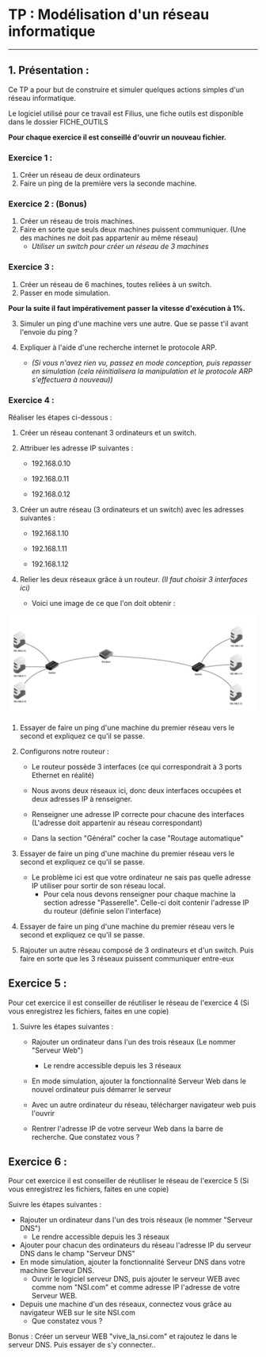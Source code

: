 # TP : Modélisation d'un réseau informatique

------

## 1. Présentation :

Ce TP a pour but de construire et simuler quelques actions simples d'un réseau informatique. 

Le logiciel utilisé pour ce travail est Filius, une fiche outils est disponible dans le dossier FICHE_OUTILS

**Pour chaque exercice il est conseillé d'ouvrir un nouveau fichier.**

### Exercice 1 :

1. Créer un réseau de deux ordinateurs 
2. Faire un ping de la première vers la seconde machine.

### Exercice 2 : (Bonus)

1. Créer un réseau de trois machines. 
2. Faire en sorte que seuls deux machines puissent communiquer. (Une des machines ne doit pas appartenir au même réseau)
   - *Utiliser un switch pour créer un réseau de 3 machines*


### Exercice 3 :

1. Créer un réseau de 6 machines, toutes reliées à un switch. 
2. Passer en mode simulation.

**Pour la suite il faut impérativement passer la vitesse d'exécution à 1%.**

3. Simuler un ping d'une machine vers une autre. Que se passe t'il avant l'envoie du ping ?

4. Expliquer à l'aide d'une recherche internet le protocole ARP.
   - *(Si vous n'avez rien vu, passez en mode conception, puis repasser en simulation (cela réinitialisera la manipulation et le protocole ARP s'effectuera à nouveau))*

### Exercice 4 :

Réaliser les étapes ci-dessous :

1. Créer un réseau contenant 3 ordinateurs et un switch.

2. Attribuer les adresse IP suivantes :

   - 192.168.0.10

   - 192.168.0.11

   - 192.168.0.12

3. Créer un autre réseau (3 ordinateurs et un switch) avec les adresses suivantes :

   - 192.168.1.10

   - 192.168.1.11

   - 192.168.1.12

4. Relier les deux réseaux grâce à un routeur. *(Il faut choisir 3 interfaces ici)*
   - Voici une image de ce que l'on doit obtenir :

![Routage_deux_reseaux.png](../Images/Routage_deux_reseaux.png)

1. Essayer de faire un ping d'une machine du premier réseau vers le second et expliquez ce qu'il se passe.

2. Configurons notre routeur :

   - Le routeur possède 3 interfaces (ce qui correspondrait à 3 ports Ethernet en réalité)

   - Nous avons deux réseaux ici, donc deux interfaces occupées et deux adresses IP à renseigner.

   - Renseigner une adresse IP correcte pour chacune des interfaces (L'adresse doit appartenir au réseau correspondant)

   - Dans la section "Général" cocher la case "Routage automatique"

3. Essayer de faire un ping d'une machine du premier réseau vers le second et expliquez ce qu'il se passe.
   - Le problème ici est que votre ordinateur ne sais pas quelle adresse IP utiliser pour sortir de son réseau local.
       - Pour cela nous devons renseigner pour chaque machine la section adresse "Passerelle". Celle-ci doit contenir l'adresse IP du routeur (définie selon l'interface)

4. Essayer de faire un ping d'une machine du premier réseau vers le second et expliquez ce qu'il se passe.
5. Rajouter un autre réseau composé de 3 ordinateurs et d'un switch. Puis faire en sorte que les 3 réseaux puissent communiquer entre-eux

## Exercice 5 :

Pour cet exercice il est conseiller de réutiliser le réseau de l'exercice 4 (Si vous enregistrez les fichiers, faites en une copie)

1. Suivre les étapes suivantes :

   - Rajouter un ordinateur dans l'un des trois réseaux (Le nommer "Serveur Web")
       - Le rendre accessible depuis les 3 réseaux

   - En mode simulation, ajouter la fonctionnalité Serveur Web dans le nouvel ordinateur puis démarrer le serveur

   - Avec un autre ordinateur du réseau, télécharger navigateur web puis l'ouvrir

   - Rentrer l'adresse IP de votre serveur Web dans la barre de recherche. Que constatez vous ?


## Exercice 6 :

Pour cet exercice il est conseiller de réutiliser le réseau de l'exercice 5 (Si vous enregistrez les fichiers, faites en une copie)

Suivre les étapes suivantes :

- Rajouter un ordinateur dans l'un des trois réseaux (le nommer "Serveur DNS")
    - Le rendre accessible depuis les 3 réseaux
- Ajouter pour chacun des ordinateurs du réseau l'adresse IP du serveur DNS dans le champ "Serveur DNS"
- En mode simulation, ajouter la fonctionnalité Serveur DNS dans votre machine Serveur DNS.
    - Ouvrir le logiciel serveur DNS, puis ajouter le serveur WEB avec comme nom "NSI.com" et comme adresse IP l'adresse de votre Serveur WEB.
- Depuis une machine d'un des réseaux, connectez vous grâce au navigateur WEB sur le site NSI.com
    - Que constatez vous ?

Bonus : Créer un serveur WEB "vive_la_nsi.com" et rajoutez le dans le serveur DNS. Puis essayer de s'y connecter..